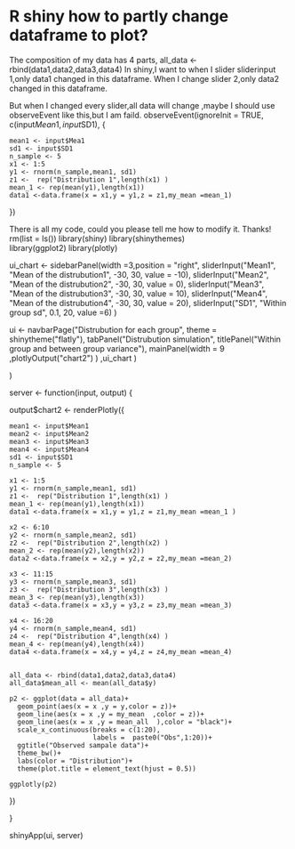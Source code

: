
# R shiny how to partly change dataframe to plot?

The composition of my data has 4 parts, all_data <- rbind(data1,data2,data3,data4) 
In shiny,I want to when I slider sliderinput 1,only data1 changed in this dataframe.
When I change slider 2,only data2 changed in this dataframe.

But when I changed every slider,all data will change ,maybe I should use observeEvent  like this,but I am faild.
  observeEvent(ignoreInit = TRUE,
               c(input$Mean1,input$SD1), {
    
    mean1 <- input$Mea1
    sd1 <- input$SD1
    n_sample <- 5
    x1 <- 1:5
    y1 <- rnorm(n_sample,mean1, sd1)
    z1 <-  rep("Distribution 1",length(x1) )
    mean_1 <- rep(mean(y1),length(x1))
    data1 <-data.frame(x = x1,y = y1,z = z1,my_mean =mean_1)
  })

There is all my code, could you please tell me how to modify it. Thanks!
rm(list = ls())
library(shiny)
library(shinythemes)  
library(ggplot2)
library(plotly)



ui_chart <- sidebarPanel(width =3,position = "right",
                         sliderInput("Mean1", "Mean of the distrubution1", -30, 30, value = -10),
                         sliderInput("Mean2", "Mean of the distrubution2", -30, 30, value = 0),
                         sliderInput("Mean3", "Mean of the distrubution3", -30, 30, value = 10),
                         sliderInput("Mean4", "Mean of the distrubution4", -30, 30, value = 20),
                         sliderInput("SD1", "Within group sd", 0.1, 20, value =6)
)

ui <- navbarPage("Distrubution for each group", theme = shinytheme("flatly"),
                 tabPanel("Distrubution simulation",
                          titlePanel("Within group and between group variance"),
                          mainPanel(width = 9
                                    ,plotlyOutput("chart2")
                          )
                          ,ui_chart
                 )
    
)


server <- function(input, output) {
 
  output$chart2 <- renderPlotly({

    mean1 <- input$Mean1
    mean2 <- input$Mean2
    mean3 <- input$Mean3
    mean4 <- input$Mean4
    sd1 <- input$SD1
    n_sample <- 5
    
    x1 <- 1:5
    y1 <- rnorm(n_sample,mean1, sd1)
    z1 <-  rep("Distribution 1",length(x1) )
    mean_1 <- rep(mean(y1),length(x1))
    data1 <-data.frame(x = x1,y = y1,z = z1,my_mean =mean_1 )
    
    x2 <- 6:10
    y2 <- rnorm(n_sample,mean2, sd1)
    z2 <-  rep("Distribution 2",length(x2) )
    mean_2 <- rep(mean(y2),length(x2))
    data2 <-data.frame(x = x2,y = y2,z = z2,my_mean =mean_2)
    
    x3 <- 11:15
    y3 <- rnorm(n_sample,mean3, sd1)
    z3 <-  rep("Distribution 3",length(x3) )
    mean_3 <- rep(mean(y3),length(x3))
    data3 <-data.frame(x = x3,y = y3,z = z3,my_mean =mean_3)
    
    x4 <- 16:20
    y4 <- rnorm(n_sample,mean4, sd1)
    z4 <-  rep("Distribution 4",length(x4) )
    mean_4 <- rep(mean(y4),length(x4))
    data4 <-data.frame(x = x4,y = y4,z = z4,my_mean =mean_4)
    
    
    all_data <- rbind(data1,data2,data3,data4)
    all_data$mean_all <- mean(all_data$y)
    
    p2 <- ggplot(data = all_data)+
      geom_point(aes(x = x ,y = y,color = z))+
      geom_line(aes(x = x ,y = my_mean  ,color = z))+
      geom_line(aes(x = x ,y = mean_all  ),color = "black")+
      scale_x_continuous(breaks = c(1:20),
                         labels =  paste0("Obs",1:20))+
      ggtitle("Observed sampale data")+
      theme_bw()+
      labs(color = "Distribution")+
      theme(plot.title = element_text(hjust = 0.5))
    
    ggplotly(p2)
  })
  
  
}

shinyApp(ui, server)





        